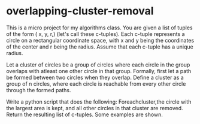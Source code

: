 # overlapping-cluster-removal
This is a micro project for my algorithms class. 
You are given a list of tuples of the form (<float> x, <float> y, <float> r,) (let's call these c-tuples). Each c-tuple represents a circle on a rectangular coordinate space, with x and y being the coordinates of the center and r being the radius. Assume that each c-tuple has a unique radius.
  
 Let a cluster of circles be a group of circles where each circle in the group overlaps with atleast one other circle in that group. Formally, first let a path be formed between two circles when they overlap. Define a cluster as a group of n circles, where each circle is reachable from every other circle through the formed paths. 

Write a python script that does the following: 
Foreachcluster,the circle with the largest area is kept, and all other circles in that cluster are removed.
Return the resulting list of c-tuples.
Some examples are shown.
